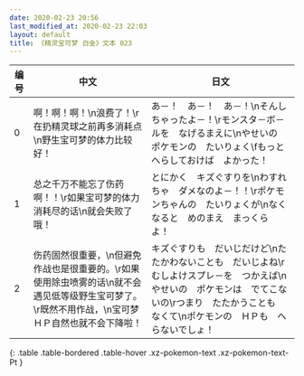 ```yaml
---
date: 2020-02-23 20:56
last_modified_at: 2020-02-23 22:03
layout: default
title: 《精灵宝可梦 白金》文本 023
---
```

| 编号 | 中文 | 日文 |
| ---- | ---- | ---- |
| 0 | 啊！啊！啊！\n浪费了！\r在扔精灵球之前再多消耗点\n野生宝可梦的体力比较好！ | あ－！　あ－！　あ－！\nそんしちゃったよ－！\rモンスタ－ボ－ルを　なげるまえに\nやせいの　ポケモンの　たいりょく\fもっと　へらしておけば　よかった！ |
| 1 | 总之千万不能忘了伤药啊！！\r如果宝可梦的体力消耗尽的话\n就会失败了哦！ | とにかく　キズぐすりを\nわすれちゃ　ダメなのよ－！！\rポケモンちゃんの　たいりょくが\nなくなると　めのまえ　まっくら　よ！ |
| 2 | 伤药固然很重要，\n但避免作战也是很重要的。\r如果使用除虫喷雾的话\n就不会遇见低等级野生宝可梦了。\r既然不用作战，\n宝可梦ＨＰ自然也就不会下降啦！ | キズぐすりも　だいじだけど\nたたかわないことも　だいじよね\rむしよけスプレ－を　つかえば\nやせいの　ポケモンは　でてこないの\rつまり　たたかうことも　なくて\nポケモンの　ＨＰも　へらないでしょ！ |
{: .table .table-bordered .table-hover .xz-pokemon-text .xz-pokemon-text-Pt }
